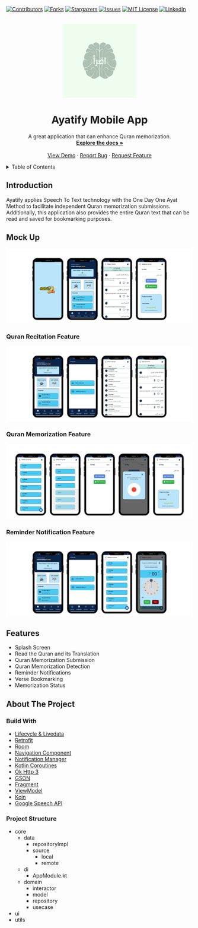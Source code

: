 [![Contributors][contributors-shield]][contributors-url]
[![Forks][forks-shield]][forks-url]
[![Stargazers][stars-shield]][stars-url]
[![Issues][issues-shield]][issues-url]
[![MIT License][license-shield]][license-url]
[![LinkedIn][linkedin-shield]][linkedin-url]

<!-- PROJECT LOGO -->
<br />
<div align="center">
  <a href="https://github.com/acalapatih/Ayatify_MobileApp">
    <img src="image/logo_ayatify.png" alt="Logo" width="200" height="200">
  </a>

  <h1 align="center">Ayatify Mobile App</h1>

  <p align="center">
    A great application that can enhance Quran memorization.
    <br />
    <a href="https://github.com/acalapatih/Ayatify_MobileApp"><strong>Explore the docs »</strong></a>
    <br />
    <br />
    <a href="https://github.com/acalapatih/Ayatify_MobileApp">View Demo</a>
    ·
    <a href="https://github.com/acalapatih/Ayatify_MobileApp/issues">Report Bug</a>
    ·
    <a href="https://github.com/acalapatih/Ayatify_MobileApp/issues">Request Feature</a>
  </p>
</div>

<!-- TABLE OF CONTENTS -->
<details>
  <summary>Table of Contents</summary>
  <ol>
    <li><a href="#introduction">Introduction</a></li>
    <li><a href="#mock-up">Mock Up</a></li>
    <li><a href="#features">Features</a></li>
    <li>
      <a href="#about-the-project">About The Project</a>
      <ul>
        <li><a href="#build-with">Build With</a></li>
        <li><a href="#project-structure">Project Structure</a></li>
      </ul>
    </li>
  </ol>
</details>

## Introduction
Ayatify applies Speech To Text technology with the One Day One Ayat Method to facilitate independent Quran memorization submissions. Additionally, this application also provides the entire Quran text that can be read and saved for bookmarking purposes.

## Mock Up
<img src="image/fitur_utama.png" alt="Main Feature">

### Quran Recitation Feature
<img src="image/baca_quran.png" alt="Quran Recitation Feature">

### Quran Memorization Feature
<img src="image/hafalan_quran.png" alt="Quran Memorization Feature">

### Reminder Notification Feature
<img src="image/notifikasi_pengingat.png" alt="Reminder Notification Feature">

## Features
- Splash Screen
- Read the Quran and its Translation
- Quran Memorization Submission
- Quran Memorization Detection
- Reminder Notifications
- Verse Bookmarking
- Memorization Status
 
## About The Project
### Build With
- [Lifecycle & Livedata](https://developer.android.com/guide/components/activities/activity-lifecycle?hl=id)
- [Retrofit](https://square.github.io/retrofit/)
- [Room](https://developer.android.com/codelabs/android-room-with-a-view-kotlin)
- [Navigation Component](https://developer.android.com/guide/navigation/get-started)
- [Notification Manager](https://developer.android.com/reference/android/app/NotificationManager)
- [Kotlin Coroutines](https://www.googleadservices.com/pagead/aclk?sa=L&ai=DChcSEwiU2bPz88f_AhXVk2YCHXdgDDMYABAAGgJzbQ&ohost=www.google.com&cid=CAESbOD2gWGIEaIzh7xPUOGICyK2tbXIr0QUhhlGSrurjKcD6swxwpKj-7IrQ9_iwmDhml1_P_z6seVQZZNvkJ-fiMxTpf1xONyVn40ucS143xA8HR8Y35CCv_06CgyhYufQQc6JFf2g1WPjknZFow&sig=AOD64_1YR8UhDwd6LH3WrvCacezcHvoFUw&q&adurl&ved=2ahUKEwiUqKzz88f_AhUT7TgGHSukAJEQ0Qx6BAgIEAE)
- [Ok Http 3](https://square.github.io/okhttp/)
- [GSON](https://github.com/google/gson)
- [Fragment](https://developer.android.com/guide/fragments?hl=id)
- [ViewModel](https://developer.android.com/topic/libraries/architecture/viewmodel?hl=id)
- [Koin](https://insert-koin.io/)
- [Google Speech API](https://cloud.google.com/speech-to-text)

### Project Structure
- core
  - data
    - repositoryImpl
    - source
      - local
      - remote
  - di
    - AppModule.kt
  - domain
    - interactor
    - model
    - repository
    - usecase
- ui
- utils

<!-- MARKDOWN LINKS & IMAGES -->
<!-- https://www.markdownguide.org/basic-syntax/#reference-style-links -->
[contributors-shield]: https://img.shields.io/github/contributors/acalapatih/Ayatify_MobileApp.svg?style=for-the-badge
[contributors-url]: https://github.com/acalapatih/Ayatify_MobileApp/graphs/contributors
[forks-shield]: https://img.shields.io/github/forks/acalapatih/Ayatify_MobileApp.svg?style=for-the-badge
[forks-url]:https://github.com/acalapatih/Ayatify_MobileApp/network/members
[stars-shield]: https://img.shields.io/github/stars/acalapatih/Ayatify_MobileApp.svg?style=for-the-badge
[stars-url]: https://github.com/acalapatih/Ayatify_MobileApp/stargazers
[issues-shield]: https://img.shields.io/github/issues/acalapatih/Ayatify_MobileApp.svg?style=for-the-badge
[issues-url]: https://github.com/acalapatih/Ayatify_MobileApp/issues
[license-shield]: https://img.shields.io/github/license/acalapatih/MobilePQI_mobileApp.svg?style=for-the-badge
[license-url]: https://github.com/acalapatih/Ayatify_MobileApp/blob/main/LICENSE
[linkedin-shield]: https://img.shields.io/badge/-LinkedIn-black.svg?style=for-the-badge&logo=linkedin&colorB=555
[linkedin-url]: https://linkedin.com/in/amir-acalapati-henry
